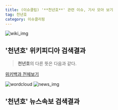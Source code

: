 ```yaml
---
title: (이슈클립) '**천년호**' 관련 이슈, 기사 모아 보기
tag: 천년호
category: 이슈클리핑
---
```

![wiki_img](https://user-images.githubusercontent.com/42597476/44503234-41136a80-a6d0-11e8-9071-6fc6418eafe4.png)
## **'**천년호**'** 위키피디아 검색결과
>**천년호**의 다른 뜻은 다음과 같다.

<a href="https://ko.wikipedia.org/wiki/천년호" target="_blank">위키백과 전체보기</a>

![wordcloud](https://s3.ap-northeast-2.amazonaws.com/lyrics101-wordcloud/2018-08-30-1535595506.png)
![news_img](https://user-images.githubusercontent.com/42597476/44507050-1206f400-a6e4-11e8-8d98-7ffbfebb353f.png)
## **'**천년호**'** 뉴스속보 검색결과

